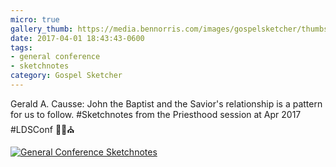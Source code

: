 ```yaml
---
micro: true
gallery_thumb: https://media.bennorris.com/images/gospelsketcher/thumbs/apr-17-3-causse.jpg
date: 2017-04-01 18:43:43-0600
tags:
- general conference
- sketchnotes
category: Gospel Sketcher
---
```


Gerald A. Causse: John the Baptist and the Savior's relationship is a pattern for us to follow. #Sketchnotes from the Priesthood session at Apr 2017 #LDSConf ✍🏼⛪️

[![General Conference Sketchnotes](https://media.bennorris.com/images/gospelsketcher/general-conference/apr-2017/apr-17-3-causse.jpg)](https://media.bennorris.com/images/gospelsketcher/general-conference/apr-2017/apr-17-3-causse.jpg)